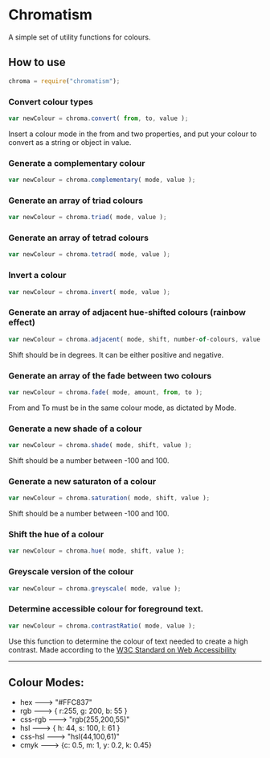 # Chromatism
A simple set of utility functions for colours.

## How to use

```javascript
chroma = require("chromatism");
```

### Convert colour types
```javascript
var newColour = chroma.convert( from, to, value );
```

Insert a colour mode in the from and two properties, and put your colour to convert as a string or object in value.

### Generate a complementary colour
```javascript
var newColour = chroma.complementary( mode, value );
```

### Generate an array of triad colours
```javascript
var newColour = chroma.triad( mode, value );
```

### Generate an array of tetrad colours
```javascript
var newColour = chroma.tetrad( mode, value );
```

### Invert a colour
```javascript
var newColour = chroma.invert( mode, value );
```

### Generate an array of adjacent hue-shifted colours (rainbow effect)
```javascript
var newColour = chroma.adjacent( mode, shift, number-of-colours, value );
```

Shift should be in degrees. It can be either positive and negative.

### Generate an array of the fade between two colours
```javascript
var newColour = chroma.fade( mode, amount, from, to );
```

From and To must be in the same colour mode, as dictated by Mode.

### Generate a new shade of a colour
```javascript
var newColour = chroma.shade( mode, shift, value );
```

Shift should be a number between -100 and 100.

### Generate a new saturaton of a colour
```javascript
var newColour = chroma.saturation( mode, shift, value );
```

Shift should be a number between -100 and 100.

### Shift the hue of a colour
```javascript
var newColour = chroma.hue( mode, shift, value );
```

### Greyscale version of the colour
```javascript
var newColour = chroma.greyscale( mode, value );
```

### Determine accessible colour for foreground text.
```javascript
var newColour = chroma.contrastRatio( mode, value );
```

Use this function to determine the colour of text needed to create a high contrast. Made according to the [W3C Standard on Web Accessibility](http://www.w3.org/TR/UNDERSTANDING-WCAG20/visual-audio-contrast-contrast.html)

----------------

## Colour Modes:
- hex     ---> "#FFC837"
- rgb     ---> { r:255, g: 200, b: 55 }
- css-rgb ---> "rgb(255,200,55)"
- hsl     ---> { h: 44, s: 100, l: 61 }
- css-hsl ---> "hsl(44,100,61)"
- cmyk    ---> {c: 0.5, m: 1, y: 0.2, k: 0.45}
